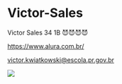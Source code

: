 # Victor-Sales


Victor Sales 34 1B  😈😈😈😈



https://www.alura.com.br/



victor.kwiatkowski@escola.pr.gov.br



![](https://media1.tenor.com/m/BEQXJON8RaMAAAAC/rato-banho.gif)



